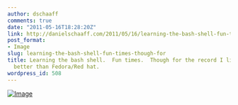 ```yaml
---
author: dschaaff
comments: true
date: "2011-05-16T18:28:20Z"
link: http://danielschaaff.com/2011/05/16/learning-the-bash-shell-fun-times-though-for/
post_format:
- Image
slug: learning-the-bash-shell-fun-times-though-for
title: Learning the bash shell.  Fun times.  Though for the record I like Ubuntu way
  better than Fedora/Red hat.
wordpress_id: 508
---
```


[![Image](http://posterous.com/getfile/files.posterous.com/danielschaaff/IoGEivuABbdvhdCksjDdzdiIItEolcdzhkGtyxqlGqyfJrCrewccHjrHiwsv/image.jpg.scaled500.jpg)](http://posterous.com/getfile/files.posterous.com/danielschaaff/IoGEivuABbdvhdCksjDdzdiIItEolcdzhkGtyxqlGqyfJrCrewccHjrHiwsv/image.jpg.scaled1000.jpg)
